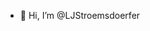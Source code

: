 - 👋 Hi, I’m @LJStroemsdoerfer


<!---
LJStroemsdoerfer/LJStroemsdoerfer is a ✨ special ✨ repository because its `README.md` (this file) appears on your GitHub profile.
You can click the Preview link to take a look at your changes.
--->
